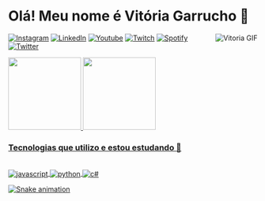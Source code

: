 
# Olá! Meu nome é Vitória Garrucho 🌺
<img align="right" alt="Vitoria GIF" src="https://i.picasion.com/pic92/b906285d2fa2de7234f73153a3d5ef04.gif" />


[![Instagram](https://img.shields.io/badge/Instagram-E4405F?style=for-the-badge&logo=instagram&logoColor=white)](https://www.instagram.com/marelps/)
[![LinkedIn](https://img.shields.io/badge/LinkedIn-0077B5?style=for-the-badge&logo=linkedin&logoColor=white)](https://www.linkedin.com/in/vitoriagarrucho/)
[![Youtube](https://img.shields.io/badge/YouTube-FF0000?style=for-the-badge&logo=youtube&logoColor=white)](https://www.youtube.com/channel/UC4_b8tjvj5Ny75CThuxB9Zw)
[![Twitch](https://img.shields.io/badge/Twitch-9146FF?style=for-the-badge&logo=twitch&logoColor=white)](https://twitch.tv/marelps)
[![Spotify](https://img.shields.io/badge/Spotify-1ED760?&style=for-the-badge&logo=spotify&logoColor=white)](https://open.spotify.com/user/224lnufzybwfccdfsnsallyuq?si=a5e5344011d84071)
[![Twitter](https://img.shields.io/badge/Twitter-1DA1F2?style=for-the-badge&logo=twitter&logoColor=white)](https://twitter.com/piterparquinho)

 <div>
  <a href="https://github.com/marelps">
  <img height="147em" src="https://github-readme-stats.vercel.app/api?username=marelps&show_icons=true&theme=dracula&include_all_commits=true&count_private=true"/>
  <img height="147em" src="https://github-readme-stats.vercel.app/api/top-langs/?username=marelps&layout=compact&langs_count=7&theme=dracula"/>
</div>

### Tecnologias que utilizo e estou estudando 🌹

<div style="display: inline_block"><br/>
    <img align="center" alt="javascript" src="https://img.shields.io/badge/JavaScript-323330?style=for-the-badge&logo=javascript&logoColor=F7DF1E" />
    <img align="center" alt="python" src="https://img.shields.io/badge/Python-14354C?style=for-the-badge&logo=python&logoColor=white" />
    <img align="center" alt="c#" src="https://img.shields.io/badge/C%23-239120?style=for-the-badge&logo=c-sharp&logoColor=white" />
<br/>

  ![Snake animation](https://github.com/marelps/marelps/blob/output/github-contribution-grid-snake.svg)
</div>
